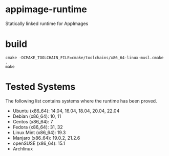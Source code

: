 # appimage-runtime

Statically linked runtime for AppImages

# build

```shell
cmake -DCMAKE_TOOLCHAIN_FILE=cmake/toolchains/x86_64-linux-musl.cmake .
make
```

# Tested Systems

The following list contains systems where the runtime has been proved.

- Ubuntu (x86_64): 14.04, 16.04, 18.04, 20.04, 22.04
- Debian (x86_64): 10, 11
- Centos (x86_64): 7
- Fedora (x86_64): 31, 32
- Linux Mint (x86_64): 19.3
- Manjaro (x86_64): 19.0.2, 21.2.6
- openSUSE (x86_64): 15.1
- Archlinux